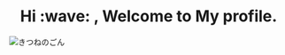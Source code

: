<h1 align="center"> Hi :wave: , Welcome to My profile. </h1>

![きつねのごん](https://user-images.githubusercontent.com/89195137/200511539-33e2b825-759d-4565-8b81-095003f06254.png)




